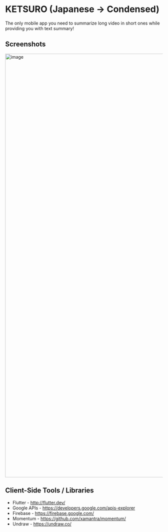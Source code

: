 # KETSURO (Japanese -> Condensed)

The only mobile app you need to summarize long video in short ones
while providing you with text summary!

## Screenshots

<p align="center">

</p> <p align="center">

</p>

<img width="1352" alt="image" src="https://github.com/user-attachments/assets/75b4da3e-29fa-4ffb-8f8f-6c8357924a57" />


## Client-Side Tools / Libraries
- Flutter - http://flutter.dev/
- Google APIs - https://developers.google.com/apis-explorer
- Firebase - https://firebase.google.com/
- Momentum - https://github.com/xamantra/momentum/
- Undraw - https://undraw.co/

